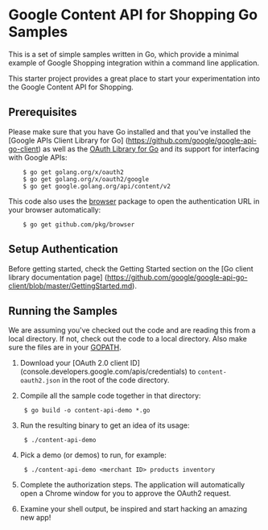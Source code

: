 # Google Content API for Shopping Go Samples

This is a set of simple samples written in Go, which provide a minimal
example of Google Shopping integration within a command line application.

This starter project provides a great place to start your experimentation into
the Google Content API for Shopping.

## Prerequisites

Please make sure that you have Go installed and that you've installed
the [Google APIs Client Library for Go]
(https://github.com/google/google-api-go-client) as well as the [OAuth Library
for Go](https://github.com/golang/oauth2) and its support for
interfacing with Google APIs:

        $ go get golang.org/x/oauth2
        $ go get golang.org/x/oauth2/google
        $ go get google.golang.org/api/content/v2

This code also uses the [browser](https://github.com/pkg/browser) package
to open the authentication URL in your browser automatically:

        $ go get github.com/pkg/browser

## Setup Authentication

Before getting started, check the Getting Started section on the [Go client
library documentation page]
(https://github.com/google/google-api-go-client/blob/master/GettingStarted.md).

## Running the Samples

We are assuming you've checked out the code and are reading this from a local
directory. If not, check out the code to a local directory.  Also make sure the
files are in your [GOPATH](https://github.com/golang/go/wiki/GOPATH).

1. Download your [OAuth 2.0 client ID]
   (console.developers.google.com/apis/credentials)
   to `content-oauth2.json` in the root of the code directory.

2. Compile all the sample code together in that directory:

        $ go build -o content-api-demo *.go

3. Run the resulting binary to get an idea of its usage:

        $ ./content-api-demo

4. Pick a demo (or demos) to run, for example:

        $ ./content-api-demo <merchant ID> products inventory

5. Complete the authorization steps. The application will automatically open a
   Chrome window for you to approve the OAuth2 request.

6. Examine your shell output, be inspired and start hacking an amazing new app!
